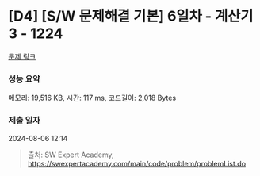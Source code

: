 # [D4] [S/W 문제해결 기본] 6일차 - 계산기3 - 1224 

[문제 링크](https://swexpertacademy.com/main/code/problem/problemDetail.do?contestProbId=AV14tDX6AFgCFAYD) 

### 성능 요약

메모리: 19,516 KB, 시간: 117 ms, 코드길이: 2,018 Bytes

### 제출 일자

2024-08-06 12:14



> 출처: SW Expert Academy, https://swexpertacademy.com/main/code/problem/problemList.do